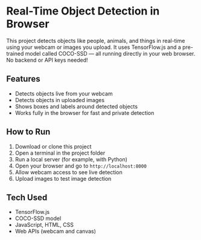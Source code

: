# Real-Time Object Detection in Browser

This project detects objects like people, animals, and things in real-time using your webcam or images you upload. It uses TensorFlow.js and a pre-trained model called COCO-SSD — all running directly in your web browser. No backend or API keys needed!

## Features

- Detects objects live from your webcam  
- Detects objects in uploaded images  
- Shows boxes and labels around detected objects  
- Works fully in the browser for fast and private detection

## How to Run

1. Download or clone this project  
2. Open a terminal in the project folder  
3. Run a local server (for example, with Python) 
4. Open your browser and go to `http://localhost:8000`  
5. Allow webcam access to see live detection  
6. Upload images to test image detection

## Tech Used

- TensorFlow.js  
- COCO-SSD model  
- JavaScript, HTML, CSS  
- Web APIs (webcam and canvas)



